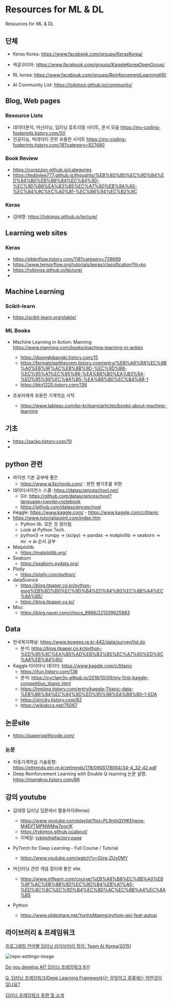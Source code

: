 # Resources for ML & DL

Resources for ML & DL

## 단체

* Keras Korea: https://www.facebook.com/groups/KerasKorea/
* 케글코리아: https://www.facebook.com/groups/KaggleKoreaOpenGroup/
* RL korea: https://www.facebook.com/groups/ReinforcementLearningKR/

* AI Community List:   https://tykimos.github.io/community/

## Blog, Web pages

### Resource Lists
* 데이터분석, 머신러닝, 딥러닝 튜토리얼 사이트, 문서 모음 https://my-coding-footprints.tistory.com/50
* 인공지능, 빅데이터 관련 유용한 사이트 https://my-coding-footprints.tistory.com/18?category=827480

### Book Review
* https://corazzon.github.io/categories
* https://teddylee777.github.io/thoughts/%EB%8D%B0%EC%9D%B4%ED%84%B0%EB%B6%84%EC%84%9D-%EC%9D%B8%EA%B3%B5%EC%A7%80%EB%8A%A5-%EC%84%9C%EC%A0%81-%EC%B6%94%EC%B2%9C

### Keras

* 김태영: https://tykimos.github.io/lecture/

## Learning web sites

### Keras

* https://ebbnflow.tistory.com/118?category=738689
* https://www.tensorflow.org/tutorials/keras/classification?hl=ko
* https://tykimos.github.io/lecture/
* 

## Machine Learning

### Scikit-learn

* https://scikit-learn.org/stable/

### ML Books

* Machine Learning in Action: Manning  https://www.manning.com/books/machine-learning-in-action
  - https://doongkibangki.tistory.com/15
  - https://fermatslasttheorem.tistory.com/entry/%EB%A8%B8%EC%8B%A0%EB%9F%AC%EB%8B%9D-%EC%9D%B8-%EC%95%A1%EC%85%98-%EA%B8%B0%EA%B3%84-%ED%95%99%EC%8A%B5-%EA%B8%B0%EC%B4%88-1
  - https://kkn1220.tistory.com/136
  
  
* 초보자에게 유용한 기계학습 서적
  - https://www.tableau.com/ko-kr/learn/articles/books-about-machine-learning


## 기초

* https://sacko.tistory.com/10
*

## python 관련

* 파이썬 기본 공부에 좋은
  - https://www.w3schools.com/  : 완전 쌩기초를 위한
* 데이터사이언스 스쿨: https://datascienceschool.net/
  - Git: https://github.com/datascienceschool?language=jupyter+notebook
  - https://github.com/datascienceschool
* Keggle: https://www.kaggle.com/ - https://www.kaggle.com/c/titanic
* https://www.tutorialspoint.com/index.htm
  - Python lib. 모든 것 정리됨
  - Look at Python Tech.
  - python3 -> numpy -> (scipy) -> pandas -> matplotlib -> seaborn -> mr -> ai 순서 공부
* Matplotlib
  - https://matplotlib.org/
* Seaborn
  - https://seaborn.pydata.org/
* Plotly
  - https://plotly.com/python/
* dataScence
  - https://blog.itpaper.co.kr/python-mpg%EB%8D%B0%EC%9D%B4%ED%84%B0%EC%8B%A4%EC%8A%B5/
  - https://blog.itpaper.co.kr/
* Misc 
  - https://blog.naver.com/choco_9966/221209925983
  
## Data

* 한국복지패널: https://www.koweps.re.kr:442/data/survey/list.do
  - 분석: https://blog.itpaper.co.kr/python-%ED%95%9C%EA%B5%AD%EB%B3%B5%EC%A7%80%ED%8C%A8%EB%84%90/
* Kaggle 타이타닉 데이터: https://www.kaggle.com/c/titanic
  - https://jfun.tistory.com/136
  - 분석: https://cyc1am3n.github.io/2018/10/09/my-first-kaggle-competition_titanic.html
  - https://hmiiing.tistory.com/entry/kaggle-Titanic-data-%EB%B6%84%EC%84%9D%ED%95%98%EA%B8%B0-1-EDA
  - https://stricky.tistory.com/82
  - https://wikidocs.net/75067
  
  


## 논문site

* https://paperswithcode.com/

### 논문

* 자동기계학습 기술동향: https://ettrends.etri.re.kr/ettrends/178/0905178004/34-4_32-42.pdf
* Deep Reinforcement Learning with Double Q-learning 논문 설명: https://mangkyu.tistory.com/66


## 강의 youtube

* 김태영 딥러닝 입문에서 활용까지(Keras)
  - https://www.youtube.com/playlist?list=PL9mhQYIlKEheoq-M4EifTMPNWMw7poclK
  - https://tykimos.github.io/about/
  - 이메일: tykim@aifactory.page
  
* PyTorch for Deep Learning - Full Course / Tutorial
  - https://www.youtube.com/watch?v=GIsg-ZUy0MY
  
* 머신러닝 관련 개념 정리에 좋은 site
  - https://www.inflearn.com/course/%EB%A8%B8%EC%8B%A0%EB%9F%AC%EB%8B%9D%EC%9D%B4%EB%A1%A0-%ED%8C%8C%EC%9D%B4%EC%8D%AC%EC%8B%A4%EC%8A%B5
  
* Python
  - https://www.slideshare.net/YunhoMaeng/python-api-feat-autoai
  


## 라이브러리 & 프레임워크

[프로그래밍 언어별 딥러닝 라이브러리 정리: Team AI Korea(2015)](https://aikorea.org/blog/dl-libraries/)

![repo-settings-image](https://raw.githubusercontent.com/aikorea/aikorea.github.io/9d063d4221aaf88a7d64c71340f3962bdd6f31ef/images/DL_lib_vote.PNG)

[Do you develop AI? 딥러닝 프레임워크 6선](http://www.epnc.co.kr/news/articleView.html?idxno=91752)

[Q. 딥러닝 프레임워크(Deep Learning Framework)는 무엇이고 종류에는 어떤것이 있나요?](https://www.jobindexworld.com/contents/view/4379)

[딥러닝 프레임워크 동향 및 소개](https://www.google.com/search?q=%EB%94%A5%EB%9F%AC%EB%8B%9D+%EB%9D%BC%EC%9D%B4%EB%B8%8C%EB%9F%AC%EB%A6%AC&sxsrf=ALeKk02udMM8nDJC0Y7--pxIZtbqL8KHRQ:1597568579850&source=lnt&tbs=qdr:y&sa=X&ved=2ahUKEwi_9NLdrp_rAhXNBKYKHY4eBgoQpwV6BAgMECA&biw=1002&bih=931)





